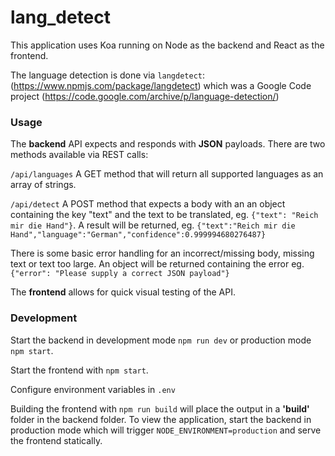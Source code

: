 # lang_detect
This application uses Koa running on Node as the backend and React as the frontend.

The language detection is done via `langdetect`: (https://www.npmjs.com/package/langdetect) which was a Google Code project (https://code.google.com/archive/p/language-detection/)

### Usage
The **backend** API expects and responds with **JSON** payloads. There are two methods available via REST calls:

`/api/languages` A GET method that will return all supported languages as an array of strings.

`/api/detect` A POST method that expects a body with an an object containing the key "text" and the text to be translated, eg.  `{"text": "Reich mir die Hand"}`.
A result will be returned, eg. `{"text":"Reich mir die Hand","language":"German","confidence":0.999994680276487}`

There is some basic error handling for an incorrect/missing body, missing text or text too large. An object will be returned containing the error eg. `{"error": "Please supply a correct JSON payload"}`

The **frontend** allows for quick visual testing of the API.

### Development

Start the backend in development mode `npm run dev` or production mode `npm start`.

Start the frontend with `npm start`.

Configure environment variables in `.env`

Building the frontend with `npm run build` will place the output in a **'build'** folder in the backend folder. To view the application, start the backend in production mode which will trigger `NODE_ENVIRONMENT=production` and serve the frontend statically.
